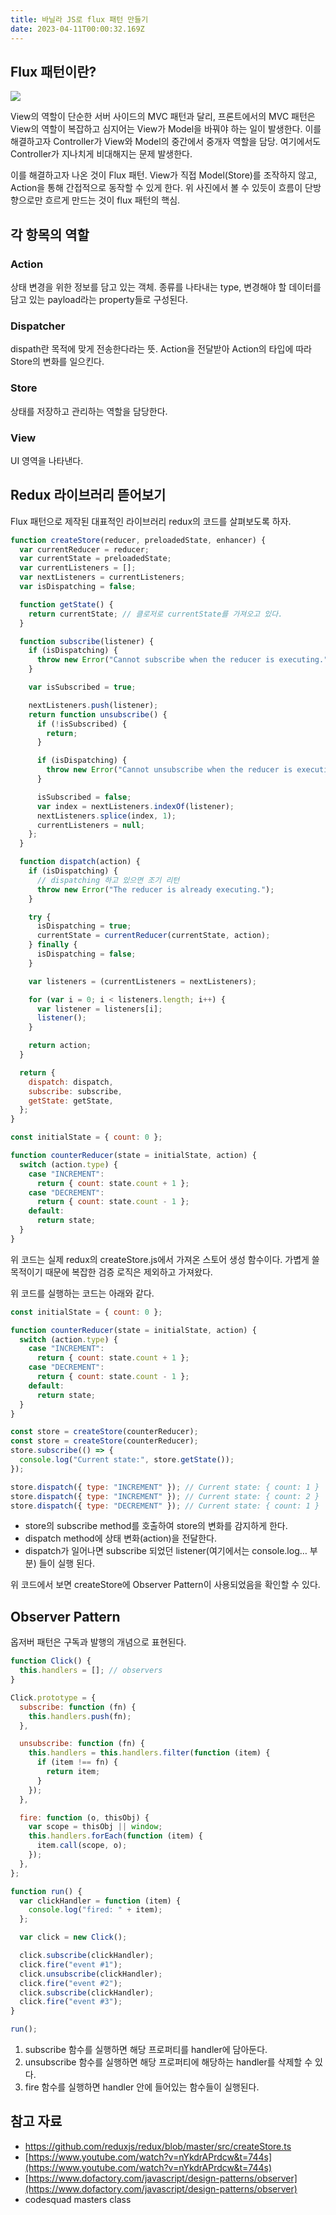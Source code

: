 ```yaml
---
title: 바닐라 JS로 flux 패턴 만들기
date: 2023-04-11T00:00:32.169Z
---
```


## Flux 패턴이란?

![](https://velog.velcdn.com/images/realsnoopso/post/1530d289-b613-48be-8e66-c62cc1a8f877/image.png)

View의 역할이 단순한 서버 사이드의 MVC 패턴과 달리, 프론트에서의 MVC 패턴은 View의 역할이 복잡하고 심지어는 View가 Model을 바꿔야 하는 일이 발생한다. 이를 해결하고자 Controller가 View와 Model의 중간에서 중개자 역할을 담당. 여기에서도 Controller가 지나치게 비대해지는 문제 발생한다.

이를 해결하고자 나온 것이 Flux 패턴. View가 직접 Model(Store)를 조작하지 않고, Action을 통해 간접적으로 동작할 수 있게 한다. 위 사진에서 볼 수 있듯이 흐름이 단방향으로만 흐르게 만드는 것이 flux 패턴의 핵심.

## 각 항목의 역할

### Action

상태 변경을 위한 정보를 담고 있는 객체. 종류를 나타내는 type, 변경해야 할 데이터를 담고 있는 payload라는 property들로 구성된다.

### Dispatcher

dispath란 목적에 맞게 전송한다라는 뜻. Action을 전달받아 Action의 타입에 따라 Store의 변화를 일으킨다.

### Store

상태를 저장하고 관리하는 역할을 담당한다.

### View

UI 영역을 나타낸다.

## Redux 라이브러리 뜯어보기

Flux 패턴으로 제작된 대표적인 라이브러리 redux의 코드를 살펴보도록 하자.

```jsx
function createStore(reducer, preloadedState, enhancer) {
  var currentReducer = reducer;
  var currentState = preloadedState;
  var currentListeners = [];
  var nextListeners = currentListeners;
  var isDispatching = false;

  function getState() {
    return currentState; // 클로저로 currentState를 가져오고 있다.
  }

  function subscribe(listener) {
    if (isDispatching) {
      throw new Error("Cannot subscribe when the reducer is executing.");
    }

    var isSubscribed = true;

    nextListeners.push(listener);
    return function unsubscribe() {
      if (!isSubscribed) {
        return;
      }

      if (isDispatching) {
        throw new Error("Cannot unsubscribe when the reducer is executing.");
      }

      isSubscribed = false;
      var index = nextListeners.indexOf(listener);
      nextListeners.splice(index, 1);
      currentListeners = null;
    };
  }

  function dispatch(action) {
    if (isDispatching) {
      // dispatching 하고 있으면 조기 리턴
      throw new Error("The reducer is already executing.");
    }

    try {
      isDispatching = true;
      currentState = currentReducer(currentState, action);
    } finally {
      isDispatching = false;
    }

    var listeners = (currentListeners = nextListeners);

    for (var i = 0; i < listeners.length; i++) {
      var listener = listeners[i];
      listener();
    }

    return action;
  }

  return {
    dispatch: dispatch,
    subscribe: subscribe,
    getState: getState,
  };
}

const initialState = { count: 0 };

function counterReducer(state = initialState, action) {
  switch (action.type) {
    case "INCREMENT":
      return { count: state.count + 1 };
    case "DECREMENT":
      return { count: state.count - 1 };
    default:
      return state;
  }
}
```

위 코드는 실제 redux의 createStore.js에서 가져온 스토어 생성 함수이다. 가볍게 쓸 목적이기 때문에 복잡한 검증 로직은 제외하고 가져왔다.

위 코드를 실행하는 코드는 아래와 같다.

```jsx
const initialState = { count: 0 };

function counterReducer(state = initialState, action) {
  switch (action.type) {
    case "INCREMENT":
      return { count: state.count + 1 };
    case "DECREMENT":
      return { count: state.count - 1 };
    default:
      return state;
  }
}

const store = createStore(counterReducer);
const store = createStore(counterReducer);
store.subscribe(() => {
  console.log("Current state:", store.getState());
});

store.dispatch({ type: "INCREMENT" }); // Current state: { count: 1 }
store.dispatch({ type: "INCREMENT" }); // Current state: { count: 2 }
store.dispatch({ type: "DECREMENT" }); // Current state: { count: 1 }
```

- store의 subscribe method를 호출하여 store의 변화를 감지하게 한다.
- dispatch method에 상태 변화(action)을 전달한다.
- dispatch가 일어나면 subscribe 되었던 listener(여기에서는 console.log… 부분) 들이 실행 된다.

위 코드에서 보면 createStore에 Observer Pattern이 사용되었음을 확인할 수 있다.

## Observer Pattern

옵저버 패턴은 구독과 발행의 개념으로 표현된다.

```jsx
function Click() {
  this.handlers = []; // observers
}

Click.prototype = {
  subscribe: function (fn) {
    this.handlers.push(fn);
  },

  unsubscribe: function (fn) {
    this.handlers = this.handlers.filter(function (item) {
      if (item !== fn) {
        return item;
      }
    });
  },

  fire: function (o, thisObj) {
    var scope = thisObj || window;
    this.handlers.forEach(function (item) {
      item.call(scope, o);
    });
  },
};

function run() {
  var clickHandler = function (item) {
    console.log("fired: " + item);
  };

  var click = new Click();

  click.subscribe(clickHandler);
  click.fire("event #1");
  click.unsubscribe(clickHandler);
  click.fire("event #2");
  click.subscribe(clickHandler);
  click.fire("event #3");
}

run();
```

1. subscribe 함수를 실행하면 해당 프로퍼티를 handler에 담아둔다.
2. unsubscribe 함수를 실행하면 해당 프로퍼티에 해당하는 handler를 삭제할 수 있다.
3. fire 함수를 실행하면 handler 안에 들어있는 함수들이 실행된다.

## 참고 자료

- https://github.com/reduxjs/redux/blob/master/src/createStore.ts
- [https://www.youtube.com/watch?v=nYkdrAPrdcw&t=744s](https://www.youtube.com/watch?v=nYkdrAPrdcw&t=744s)
- [https://www.dofactory.com/javascript/design-patterns/observer](https://www.dofactory.com/javascript/design-patterns/observer)
- codesquad masters class
